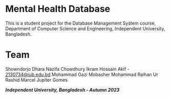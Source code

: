 # Mental Health Database
This is a student project for the Database Management System course, Department of Computer Science and Engineering, Independent University, Bangladesh.
 

# Team
Showndorjo Dhara
Nazifa Chowdhury
Ikram Hossain Akif - 2130734@iub.edu.bd
Mohammad Gazi Mobasher
Mohammad Raihan Ur Rashid
Marcel Jupiter Gomes

_**Independent University, Bangladesh - Autumn 2023**_
